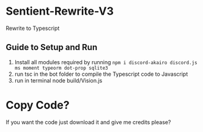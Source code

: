 # Sentient-Rewrite-V3
Rewrite to Typescript

## Guide to Setup and Run

1. Install all modules required by running `npm i discord-akairo discord.js ms moment typeorm dot-prop sqlite3`
2. run tsc in the bot folder to compile the Typescript code to Javascript
3. run in terminal node build/Vision.js


# Copy Code?
If you want the code just download it and give me credits please?
